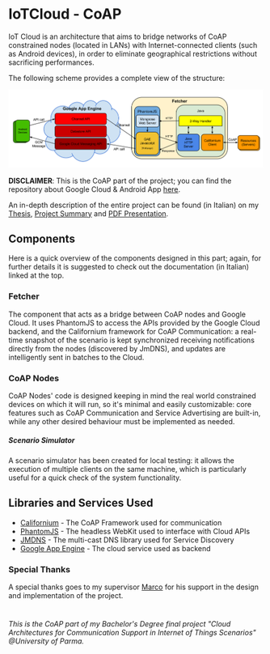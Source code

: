 # IoTCloud - CoAP
IoT Cloud is an architecture that aims to bridge networks of CoAP constrained nodes (located in LANs) with Internet-connected clients (such as Android devices), in order to eliminate geographical restrictions without sacrificing performances.

The following scheme provides a complete view of the structure:

![FullDiagram](docs/FullDiagram.png)

**DISCLAIMER**: This is the CoAP part of the project; you can find the repository about Google Cloud & Android App [here](https://github.com/MircoRosa/iotcloud-google-cloud).

An in-depth description of the entire project can be found (in Italian) on my [Thesis](docs/Thesis.pdf), [Project Summary](docs/Riassunto.pdf) and [PDF Presentation](docs/Thesis%20Presentation%20-%20PDF.pdf).

## Components
Here is a quick overview of the components designed in this part; again, for further details it is suggested to check out the documentation (in Italian) linked at the top.

### Fetcher
The component that acts as a bridge between CoAP nodes and Google Cloud. It uses PhantomJS to access the APIs provided by the Google Cloud backend, and the Californium framework for CoAP Communication: a real-time snapshot of the scenario is kept synchronized receiving notifications directly from the nodes (discovered by JmDNS), and updates are intelligently sent in batches to the Cloud.

### CoAP Nodes
CoAP Nodes' code is designed keeping in mind the real world constrained devices on which it will run, so it's minimal and easily customizable: core features such as CoAP Communication and Service Advertising are built-in, while any other desired behaviour must be implemented as needed.

##### Scenario Simulator
A scenario simulator has been created for local testing: it allows the execution of multiple clients on the same machine, which is particularly useful for a quick check of the system functionality.

## Libraries and Services Used
- [Californium](https://www.eclipse.org/californium/) - The CoAP Framework used for communication
- [PhantomJS](http://phantomjs.org/) - The headless WebKit used to interface with Cloud APIs
- [JMDNS](https://github.com/jmdns/jmdns) - The multi-cast DNS library used for Service Discovery
- [Google App Engine](https://cloud.google.com/appengine/) - The cloud service used as backend

### Special Thanks
A special thanks goes to my supervisor [Marco](https://github.com/piconem) for his support in the design and implementation of the project.

#
_This is the CoAP part of my Bachelor's Degree final project "Cloud Architectures for Communication Support in Internet of Things Scenarios" @University of Parma._